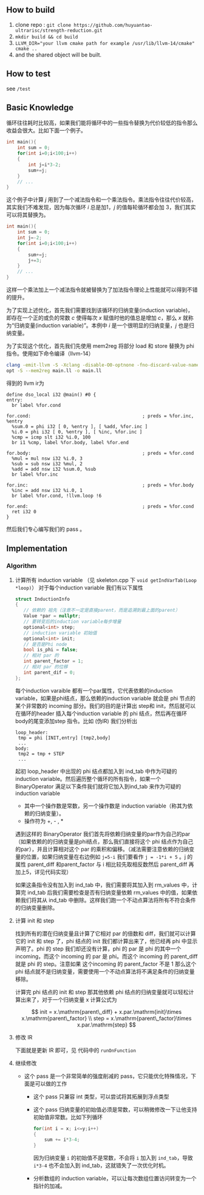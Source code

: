 ## How to build

1. clone repo : `git clone https://github.com/huyuantao-ultrarisc/strength-reduction.git`
2. `mkdir build && cd build`
3. `LLVM_DIR="your llvm cmake path for example /usr/lib/llvm-14/cmake" cmake ..`
4. and the shared object will be built.

## How to test

see `/test`

##  Basic Knowledge

 循环往往耗时比较高，如果我们能将循环中的一些指令替换为代价较低的指令那么收益会很大。比如下面一个例子。

```cpp
int main(){
    int sum = 0;
    for(int i=0;i<100;i++)
    {
        int j=i*3-2;
        sum+=j;
    }
    // ...
}
```

这个例子中计算 $j$ 用到了一个减法指令和一个乘法指令。乘法指令往往代价较高，其实我们不难发现，因为每次循环 $i$ 总是加1，$j$ 的值每轮循环都会加 $3$，我们其实可以将其替换为。

```cpp
int main(){
    int sum = 0;
    int j=-2;
    for(int i=0;i<100;i++)
    {
        sum+=j;
        j+=3;
    }
    // ...
}
```

这样一个乘法加上一个减法指令就被替换为了加法指令理论上性能就可以得到不错的提升。

为了实现上述优化，首先我们需要找到该循环的归纳变量(induction variable)，即存在一个正的或负的常数 $c$ 使得每次 $x$ 赋值时他的值总是增加 $c$，那么 $x$ 就称为“归纳变量(induction variable)”。本例中 $i$ 是一个很明显的归纳变量，$j$ 也是归纳变量。

为了实现这个优化，首先我们先使用 mem2reg 将部分 load 和 store 替换为 phi 指令。使用如下命令编译（llvm-14）

```bash
clang -emit-llvm -S -Xclang -disable-O0-optnone -fno-discard-value-names main.c -o main.ll
opt -S --mem2reg main.ll -o main.ll
```

得到的 llvm ir为

```
define dso_local i32 @main() #0 {
entry:
  br label %for.cond

for.cond:                                         ; preds = %for.inc, %entry
  %sum.0 = phi i32 [ 0, %entry ], [ %add, %for.inc ]
  %i.0 = phi i32 [ 0, %entry ], [ %inc, %for.inc ]
  %cmp = icmp slt i32 %i.0, 100
  br i1 %cmp, label %for.body, label %for.end

for.body:                                         ; preds = %for.cond
  %mul = mul nsw i32 %i.0, 3
  %sub = sub nsw i32 %mul, 2
  %add = add nsw i32 %sum.0, %sub
  br label %for.inc

for.inc:                                          ; preds = %for.body
  %inc = add nsw i32 %i.0, 1
  br label %for.cond, !llvm.loop !6

for.end:                                          ; preds = %for.cond
  ret i32 0
}
```

然后我们专心编写我们的 pass 。

## Implementation

### Algorithm

1. 计算所有 induction variable （见 skeleton.cpp 下 `void getIndVarTab(Loop *loop)`）
   对于每个induction variable 我们有以下属性

    ```cpp
   struct InductionInfo
   {
       // 依赖的 祖先（注意不一定是直接parent，而是追溯到最上面的parent）
       Value *par = nullptr;
       // 要转变后的induction variable每步增量
       optional<int> step;
       // induction variable 初始值
       optional<int> init;
       // 是否是Phi node
       bool is_phi = false;
       // 相对 par 的
       int parent_factor = 1;
       // 相对 par 的位移
       int parent_dif = 0;
   };
    ```

   每个induction varaible 都有一个par属性，它代表依赖的induction variable，如果是phi结点，那么依赖的induction variable 就会是 phi 节点的某个非常数的 incoming 部分。我们的目的是计算出 step和 init，然后就可以在循环的header 插入每个induction variable 的 phi 结点，然后再在循环body的尾变添加step 指令。比如 (伪IR) 我们分析出

    ```
   loop_header:
     tmp = phi [INIT,entry] [tmp2,body]
     ...
   body:
     tmp2 = tmp + STEP
     ...
    ```

   起初 loop_header 中出现的 phi 结点都加入到 ind_tab 中作为可疑的induction variable。然后遍历整个循环的所有指令，如果一个 BinaryOperator 满足以下条件我们就将它加入到ind_tab 来作为可疑的induction variable

   * 其中一个操作数是常数，另一个操作数是 induction variable（称其为依赖的归纳变量）。
   * 操作符为 +, - , *

   遇到这样的 BinaryOperator 我们首先将依赖归纳变量的par作为自己的par（如果依赖的的归纳变量是phi结点，那么我们直接将这个 phi 结点作为自己的par），并且计算相对这个 par 的乘积和偏移。（减法需要注意依赖的归纳变量的位置，如果归纳变量在右边例如 `j=5-i` 我们要看作 `j = -1*i + 5` 。j 的属性 parent_diff 和parent_factor 与 i 相比较先取相反数然后 parent_diff 再加上5，详见代码实现）

   如果这条指令没有加入到 ind_tab 中，我们需要将其加入到 rm_values 中，计算完 ind_tab 后我们需要检查是否有归纳变量依赖 rm_values 中的值，如果依赖我们将其从 ind_tab 中删除。这样我们跑一个不动点算法将所有不符合条件的归纳变量删除。

2. 计算 init 和 step 

   找到所有的潜在归纳变量且计算了它相对 par 的倍数和 diff，我们就可以计算 它的 init 和 step 了，phi 结点的 init 我们都计算出来了，他已经再 phi 中显示声明了。phi 的 step 我们却还没有计算，phi 的 par 是 phi 的其中一个 incoming，而这个 incoming 的 par 是 phi。而这个 incoming 的 parent_diff 就是 phi 的 step。注意如果 这个incoming 的 parent_factor 不是 1 那么这个 phi 结点就不是归纳变量，需要使用一个不动点算法将不满足条件的归纳变量移除。

   计算完 phi 结点的 init 和 step 那其他依赖 phi 结点的归纳变量就可以轻松计算出来了，对于一个归纳变量 x 计算公式为 

   
   $$
   init = x.\mathrm{parent\_diff} + x.par.\mathrm{init}\times x.\mathrm{parent\_factor} \\
   step = x.\mathrm{parent\_factor}\times x.par.\mathrm{step}
   $$

 3. 修改 IR 

    下面就是更新 IR 即可，见 代码中的 `runOnFunction`

4. 继续修改

   * 这个 pass 是一个非常简单的强度削减的 pass，它只能优化特殊情况，下面是可以做的工作

     * 这个 pass 只兼容 int 类型，可以尝试将其拓展到浮点类型

     * 这个 pass 归纳变量的初始值必须是常数，可以稍微修改一下让他支持初始值非常数。比如下列循环

       ```cpp
       for(int i = x; i<=y;i++)
       {
           sum += i*3-4;
       }
       ```

       因为归纳变量 `i` 的初始值不是常数，不会将 `i` 加入到 `ind_tab`，导致 `i*3-4` 也不会加入到 ind_tab，这就错失了一次优化时机。

     * 分析数组的 induction variable，可以让每次数组位置访问转变为一个指针的加减。